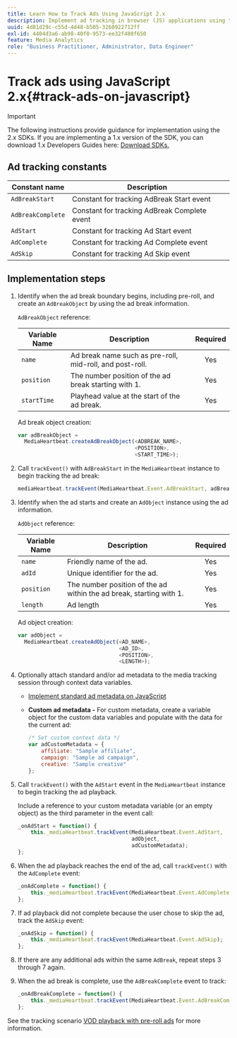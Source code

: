 ```yaml
---
title: Learn How to Track Ads Using JavaScript 2.x
description: Implement ad tracking in browser (JS) applications using the Media SDK.
uuid: 4d81d29c-c55d-4d48-b505-3260922712ff
exl-id: 4404d3a6-ab98-40f0-9573-ee32f480f650
feature: Media Analytics
role: "Business Practitioner, Administrator, Data Engineer"
---
```

# Track ads using JavaScript 2.x{#track-ads-on-javascript}

>[!IMPORTANT]
>
>The following instructions provide guidance for implementation using the 2.x SDKs. If you are implementing a 1.x version of the SDK, you can download 1.x Developers Guides here: [Download SDKs.](/help/sdk-implement/download-sdks.md)

## Ad tracking constants

|  Constant name  | Description&nbsp;&nbsp;  |
|---|---|
|  `AdBreakStart`  | Constant for tracking AdBreak Start event  |
|  `AdBreakComplete`  | Constant for tracking AdBreak Complete event  |
|  `AdStart`  | Constant for tracking Ad Start event  |
|  `AdComplete`  | Constant for tracking Ad Complete event  |
|  `AdSkip`  | Constant for tracking Ad Skip event  |

## Implementation steps

1. Identify when the ad break boundary begins, including pre-roll, and create an `AdBreakObject` by using the ad break information.

   `AdBreakObject` reference:

   | Variable Name | Description | Required |
   | --- | --- | :---: |
   | `name` | Ad break name such as pre-roll, mid-roll, and post-roll.  | Yes |
   | `position` | The number position of the ad break starting with 1.  | Yes |
   | `startTime` | Playhead value at the start of the ad break.  | Yes |

   Ad break object creation:

   ```js
   var adBreakObject =  
     MediaHeartbeat.createAdBreakObject(<ADBREAK_NAME>,  
                                        <POSITION>,  
                                        <START_TIME>);
   ```

1. Call `trackEvent()` with `AdBreakStart` in the `MediaHeartbeat` instance to begin tracking the ad break:

   ```js
   mediaHeartbeat.trackEvent(MediaHeartbeat.Event.AdBreakStart, adBreakObject);
   ```

1. Identify when the ad starts and create an `AdObject` instance using the ad information.

   `AdObject` reference:

   |  Variable Name  | Description  | Required  |
   | --- | --- | :---: |
   |  `name`  | Friendly name of the ad.  | Yes  |
   |  `adId`  | Unique identifier for the ad.  | Yes  |
   |  `position`  | The number position of the ad within the ad break, starting with 1. | Yes  |
   |  `length`  | Ad length  | Yes  |

   Ad object creation:

   ```js
   var adObject =  
     MediaHeartbeat.createAdObject(<AD_NAME>,  
                                   <AD_ID>,  
                                   <POSITION>,  
                                   <LENGTH>);
   ```

1. Optionally attach standard and/or ad metadata to the media tracking session through context data variables.

    * [Implement standard ad metadata on JavaScript](/help/sdk-implement/track-ads/impl-std-ad-metadata/impl-std-ad-md-js/impl-std-ad-metadata-js.md)
    * **Custom ad metadata -** For custom metadata, create a variable object for the custom data variables and populate with the data for the current ad:     

      ```js    
      /* Set custom context data */
      var adCustomMetadata = {
          affiliate: "Sample affiliate",
          campaign: "Sample ad campaign",
          creative: "Sample creative"
      };
      ```

1. Call `trackEvent()` with the `AdStart` event in the `MediaHeartbeat` instance to begin tracking the ad playback.

   Include a reference to your custom metadata variable (or an empty object) as the third parameter in the event call:

   ```js
   _onAdStart = function() {
       this._mediaHeartbeat.trackEvent(MediaHeartbeat.Event.AdStart,  
                                       adObject,  
                                       adCustomMetadata);
   };
   ```

1. When the ad playback reaches the end of the ad, call `trackEvent()` with the `AdComplete` event:

   ```js
   _onAdComplete = function() {
       this._mediaHeartbeat.trackEvent(MediaHeartbeat.Event.AdComplete);
   };
   ```

1. If ad playback did not complete because the user chose to skip the ad, track the `AdSkip` event:

   ```js
   _onAdSkip = function() {
       this._mediaHeartbeat.trackEvent(MediaHeartbeat.Event.AdSkip);
   };
   ```

1. If there are any additional ads within the same `AdBreak`, repeat steps 3 through 7 again.
1. When the ad break is complete, use the `AdBreakComplete` event to track:

   ```js
   _onAdBreakComplete = function() {
       this._mediaHeartbeat.trackEvent(MediaHeartbeat.Event.AdBreakComplete);
   };
   ```

See the tracking scenario [VOD playback with pre-roll ads](/help/sdk-implement/tracking-scenarios/vod-preroll-ads.md) for more information.
